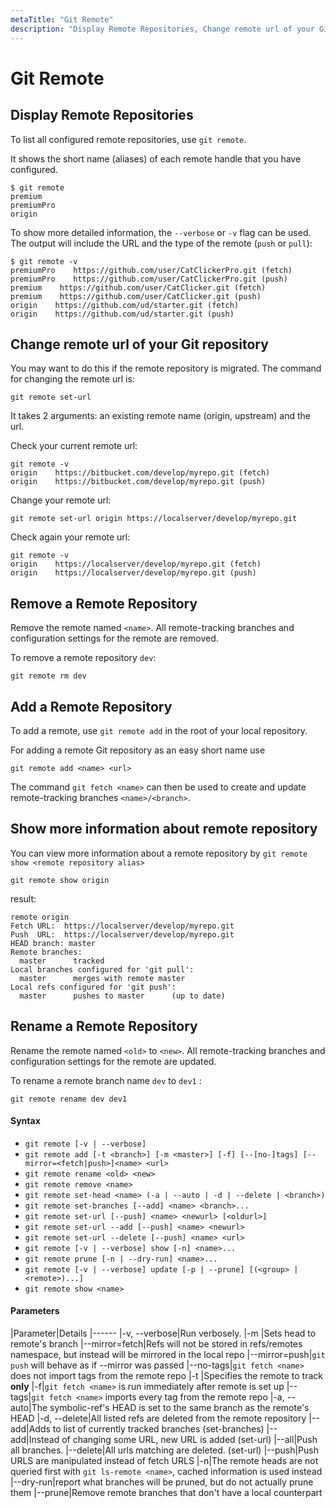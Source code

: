 ```yaml
---
metaTitle: "Git Remote"
description: "Display Remote Repositories, Change remote url of your Git repository, Remove a Remote Repository, Add a Remote Repository, Show more information about remote repository, Rename a Remote Repository"
---
```


# Git Remote




## Display Remote Repositories


To list all configured remote repositories, use `git remote`.

It shows the short name (aliases) of each remote handle that you have configured.

```git
$ git remote
premium
premiumPro
origin

```

To show more detailed information, the `--verbose` or `-v` flag can be used. The output will include the URL and the type of the remote (`push` or `pull`):

```git
$ git remote -v
premiumPro    https://github.com/user/CatClickerPro.git (fetch)
premiumPro    https://github.com/user/CatClickerPro.git (push)
premium    https://github.com/user/CatClicker.git (fetch)
premium    https://github.com/user/CatClicker.git (push)
origin    https://github.com/ud/starter.git (fetch)
origin    https://github.com/ud/starter.git (push)

```



## Change remote url of your Git repository


You may want to do this if the remote repository is migrated. The command for changing the remote url is:

```git
git remote set-url

```

It takes 2 arguments: an existing remote name (origin, upstream) and the url.

Check your current remote url:

```git
git remote -v
origin    https://bitbucket.com/develop/myrepo.git (fetch)
origin    https://bitbucket.com/develop/myrepo.git (push)

```

Change your remote url:

```git
git remote set-url origin https://localserver/develop/myrepo.git

```

Check again your remote url:

```git
git remote -v
origin    https://localserver/develop/myrepo.git (fetch)
origin    https://localserver/develop/myrepo.git (push)

```



## Remove a Remote Repository


Remove the remote named `<name>`. All remote-tracking branches and configuration settings for the remote are removed.

To remove a remote repository `dev`:

```git
git remote rm dev

```



## Add a Remote Repository


To add a remote, use `git remote add` in the root of your local repository.

For adding a remote Git repository <url> as an easy short name <name> use

```git
git remote add <name> <url>

```

The command `git fetch <name>` can then be used to create and update remote-tracking branches `<name>/<branch>`.



## Show more information about remote repository


You can view more information about a remote repository by `git remote show <remote repository alias>`

```git
git remote show origin

```

result:

```git
remote origin
Fetch URL:  https://localserver/develop/myrepo.git
Push  URL:  https://localserver/develop/myrepo.git
HEAD branch: master
Remote branches:
  master      tracked
Local branches configured for 'git pull':
  master      merges with remote master
Local refs configured for 'git push':
  master      pushes to master      (up to date)

```



## Rename a Remote Repository


Rename the remote named `<old>` to `<new>`. All remote-tracking branches and configuration settings for the remote are updated.

To rename a remote branch name `dev` to `dev1` :

```git
git remote rename dev dev1

```



#### Syntax


- `git remote [-v | --verbose]`
- `git remote add [-t <branch>] [-m <master>] [-f] [--[no-]tags] [--mirror=<fetch|push>]<name> <url>`
- `git remote rename <old> <new>`
- `git remote remove <name>`
- `git remote set-head <name> (-a | --auto | -d | --delete | <branch>)`
- `git remote set-branches [--add] <name> <branch>...`
- `git remote set-url [--push] <name> <newurl> [<oldurl>]`
- `git remote set-url --add [--push] <name> <newurl>`
- `git remote set-url --delete [--push] <name> <url>`
- `git remote [-v | --verbose] show [-n] <name>...`
- `git remote prune [-n | --dry-run] <name>...`
- `git remote [-v | --verbose] update [-p | --prune] [(<group> | <remote>)...]`
- `git remote show <name>`



#### Parameters


|Parameter|Details
|------
|-v, --verbose|Run verbosely.
|-m <master>|Sets head to remote's <master> branch
|--mirror=fetch|Refs will not be stored in refs/remotes namespace, but instead will be mirrored in the local repo
|--mirror=push|`git push` will behave as if --mirror was passed
|--no-tags|`git fetch <name>` does not import tags from the remote repo
|-t <branch>|Specifies the remote to track **only** <branch>
|-f|`git fetch <name>` is run immediately after remote is set up
|--tags|`git fetch <name>` imports every tag from the remote repo
|-a, --auto|The symbolic-ref's HEAD is set to the same branch as the remote's HEAD
|-d, --delete|All listed refs are deleted from the remote repository
|--add|Adds <name> to list of currently tracked branches (set-branches)
|--add|Instead of changing some URL, new URL is added (set-url)
|--all|Push all branches.
|--delete|All urls matching <url> are deleted. (set-url)
|--push|Push URLS are manipulated instead of fetch URLS
|-n|The remote heads are not queried first with `git ls-remote <name>`, cached information is used instead
|--dry-run|report what branches will be pruned, but do not actually prune them
|--prune|Remove remote branches that don't have a local counterpart

